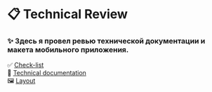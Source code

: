 # 📋 Technical Review
### ✨ Здесь я провел ревью технической документации и макета мобильного приложения.
✅ [Check-list](https://disk.yandex.ru/i/aWLvoT3f3OyYfg)
<br>📄 [Technical documentation](https://disk.yandex.ru/i/kjzCrU9zBsr3Kg)
<br> 🖼️ [Layout](https://www.figma.com/file/xAk3bKNwyV8wcTQCXvofjP/Публичное-задание.-Макет-мобильного-приложения?type=design&node-id=0-1&mode=design)